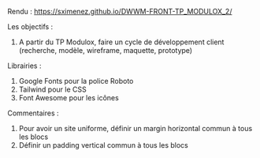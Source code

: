 Rendu : https://sximenez.github.io/DWWM-FRONT-TP_MODULOX_2/

Les objectifs : 
1. A partir du TP Modulox, faire un cycle de développement client (recherche, modèle, wireframe, maquette, prototype)

Librairies :
1. Google Fonts pour la police Roboto 
2. Tailwind pour le CSS
3. Font Awesome pour les icônes

Commentaires :
1. Pour avoir un site uniforme, définir un margin horizontal commun à tous les blocs
2. Définir un padding vertical commun à tous les blocs

